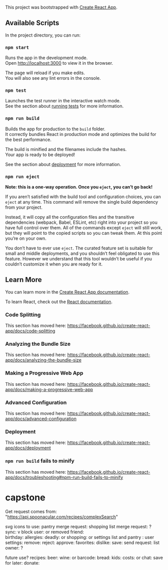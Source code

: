 This project was bootstrapped with [Create React App](https://github.com/facebook/create-react-app).

## Available Scripts

In the project directory, you can run:

### `npm start`

Runs the app in the development mode.<br />
Open [http://localhost:3000](http://localhost:3000) to view it in the browser.

The page will reload if you make edits.<br />
You will also see any lint errors in the console.

### `npm test`

Launches the test runner in the interactive watch mode.<br />
See the section about [running tests](https://facebook.github.io/create-react-app/docs/running-tests) for more information.

### `npm run build`

Builds the app for production to the `build` folder.<br />
It correctly bundles React in production mode and optimizes the build for the best performance.

The build is minified and the filenames include the hashes.<br />
Your app is ready to be deployed!

See the section about [deployment](https://facebook.github.io/create-react-app/docs/deployment) for more information.

### `npm run eject`

**Note: this is a one-way operation. Once you `eject`, you can’t go back!**

If you aren’t satisfied with the build tool and configuration choices, you can `eject` at any time. This command will remove the single build dependency from your project.

Instead, it will copy all the configuration files and the transitive dependencies (webpack, Babel, ESLint, etc) right into your project so you have full control over them. All of the commands except `eject` will still work, but they will point to the copied scripts so you can tweak them. At this point you’re on your own.

You don’t have to ever use `eject`. The curated feature set is suitable for small and middle deployments, and you shouldn’t feel obligated to use this feature. However we understand that this tool wouldn’t be useful if you couldn’t customize it when you are ready for it.

## Learn More

You can learn more in the [Create React App documentation](https://facebook.github.io/create-react-app/docs/getting-started).

To learn React, check out the [React documentation](https://reactjs.org/).

### Code Splitting

This section has moved here: https://facebook.github.io/create-react-app/docs/code-splitting

### Analyzing the Bundle Size

This section has moved here: https://facebook.github.io/create-react-app/docs/analyzing-the-bundle-size

### Making a Progressive Web App

This section has moved here: https://facebook.github.io/create-react-app/docs/making-a-progressive-web-app

### Advanced Configuration

This section has moved here: https://facebook.github.io/create-react-app/docs/advanced-configuration

### Deployment

This section has moved here: https://facebook.github.io/create-react-app/docs/deployment

### `npm run build` fails to minify

This section has moved here: https://facebook.github.io/create-react-app/docs/troubleshooting#npm-run-build-fails-to-minify
# capstone
Get request comes from: "https://api.spoonacular.com/recipes/complexSearch" 

svg icons to use: 
pantry merge request: <i class="fas fa-door-open"></i> 
shopping list merge request: <i class="fas fa-exchange-alt"></i> ? 
sync: <i class="fas fa-thumbtack"></i> v
block user: <i class="fas fa-ban"></i>  or <i class="fas fa-user-slash"></i>
removed friend: <i class="fas fa-house-damage"></i>  
birthday: <i class="fas fa-birthday-cake"></i> 
allergies: <i class="fas fa-allergies"></i>
  deadly: <i class="far fa-dizzy"></i> or <i class="fas fa-skull-crossbones"></i> 
shopping: <i class="fas fa-cart-arrow-down"></i> or 
settings list and pantry : <i class="fab fa-whmcs"></i> 
user settings: <i class="fas fa-users-cog"></i> 
remove: <i class="fas fa-trash-alt"></i> 
reject: <i class="fas fa-thumbs-down"></i> 
approve: <i class="fas fa-thumbs-up"></i> 
favorites: <i class="far fa-star"></i> 
dislike: <i class="fas fa-poop"></i> 
save: <i class="far fa-save"></i> 
send request: <i class="far fa-paper-plane"></i> 
list owner: <i class="fas fa-house-user"></i> ? <i class="fas fa-hat-wizard"></i> 

future use? 
recipes: <i class="fas fa-book"></i> 
beer: <i class="fas fa-beer"></i>
wine: <i class="fas fa-wine-bottle"></i> or <i class="fas fa-wine-glass-alt"></i> 
barcode: <i class="fas fa-barcode"></i> 
bread: <i class="fas fa-bread-slice"></i> 
kids: <i class="fas fa-child"></i> 
costs: <i class="fas fa-dollar-sign"></i> or <i class="fas fa-wallet"></i> 
chat: <i class="fab fa-weixin"></i> 
save for later: <i class="fas fa-thumbtack"></i> 
donate: <i class="fas fa-parachute-box"></i> 